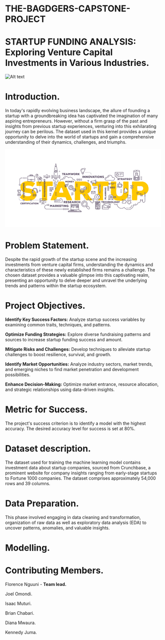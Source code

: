 # **THE-BAGDGERS-CAPSTONE-PROJECT**

# **STARTUP FUNDING ANALYSIS:** Exploring Venture Capital Investments in Various Industries.

![Alt text](./startupimage1.jpg) 

# **Introduction.**
In today's rapidly evolving business landscape, the allure of founding a startup with a groundbreaking idea has captivated the imagination of many aspiring entrepreneurs. However, without a firm grasp of the past and insights from previous startup experiences, venturing into this exhilarating journey can be perilous. The dataset used in this kernel provides a unique opportunity to delve into the world of startups and gain a comprehensive understanding of their dynamics, challenges, and triumphs.


![Alt text](./startupimage2.jpeg) 



# **Problem Statement.**
Despite the rapid growth of the startup scene and the increasing investments from venture capital firms, understanding the dynamics and characteristics of these newly established firms remains a challenge. The chosen dataset provides a valuable glimpse into this captivating realm, presenting an opportunity to delve deeper and unravel the underlying trends and patterns within the startup ecosystem.


# **Project Objectives.**
**Identify Key Success Factors:** Analyze startup success variables by examining common traits, techniques, and patterns.

**Optimize Funding Strategies:** Explore diverse fundraising patterns and sources to increase startup funding success and amount.

**Mitigate Risks and Challenges:** Develop techniques to alleviate startup challenges to boost resilience, survival, and growth.

**Identify Market Opportunities:** Analyze industry sectors, market trends, and emerging niches to find market penetration and development possibilities.

**Enhance Decision-Making:** Optimize market entrance, resource allocation, and strategic relationships using data-driven insights. 

# **Metric for Success.**
The project's success criterion is to identify a model with the highest accuracy. The desired accuracy level for success is set at 80%.

# **Dataset description.**
The dataset used for training the machine learning model contains investment data about startup companies, sourced from Crunchbase, a prominent website for company insights ranging from early-stage startups to Fortune 1000 companies. The dataset comprises approximately 54,000 rows and 39 columns. 

# **Data Preparation.**
This phase involved engaging in data cleaning and transformation, organization of raw data as well as exploratory data analysis (EDA)  to uncover patterns, anomalies, and valuable insights.

# **Modelling.**



# **Contributing Members.**

Florence Nguuni - **Team lead.**

Joel Omondi.

Isaac Muturi.

Brian Chabari.

Diana Mwaura. 

Kennedy Juma. 

